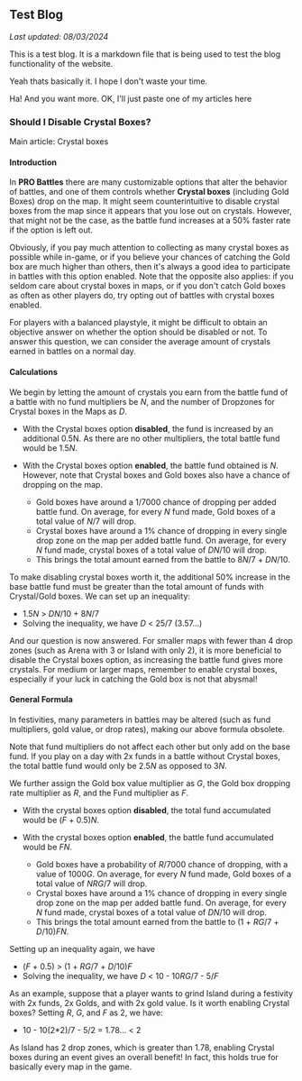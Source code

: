 ## Test Blog
*Last updated: 08/03/2024*

This is a test blog. It is a markdown file that is being used to test the blog functionality of the website.

Yeah thats basically it. I hope I don't waste your time.

Ha! And you want more. OK, I'll just paste one of my articles here

### Should I Disable Crystal Boxes?
Main article: Crystal boxes

#### Introduction

In **PRO Battles** there are many customizable options that alter the behavior of battles, and one of them controls whether **Crystal boxes** (including Gold Boxes) drop on the map. It might seem counterintuitive to disable crystal boxes from the map since it appears that you lose out on crystals. However, that might not be the case, as the battle fund increases at a 50% faster rate if the option is left out.

Obviously, if you pay much attention to collecting as many crystal boxes as possible while in-game, or if you believe your chances of catching the Gold box are much higher than others, then it's always a good idea to participate in battles with this option enabled. Note that the opposite also applies: if you seldom care about crystal boxes in maps, or if you don't catch Gold boxes as often as other players do, try opting out of battles with crystal boxes enabled.

For players with a balanced playstyle, it might be difficult to obtain an objective answer on whether the option should be disabled or not. To answer this question, we can consider the average amount of crystals earned in battles on a normal day.

#### Calculations

We begin by letting the amount of crystals you earn from the battle fund of a battle with no fund multipliers be *N*, and the number of Dropzones for Crystal boxes in the Maps as *D*.

- With the Crystal boxes option **disabled**, the fund is increased by an additional 0.5N. As there are no other multipliers, the total battle fund would be 1.5*N*.

- With the Crystal boxes option **enabled**, the battle fund obtained is *N*. However, note that Crystal boxes and Gold boxes also have a chance of dropping on the map.
   - Gold boxes have around a 1/7000 chance of dropping per added battle fund. On average, for every *N* fund made, Gold boxes of a total value of *N*/7 will drop.
   - Crystal boxes have around a 1% chance of dropping in every single drop zone on the map per added battle fund. On average, for every *N* fund made, crystal boxes of a total value of *DN*/10 will drop.
   - This brings the total amount earned from the battle to 8*N*/7 + *DN*/10.

To make disabling crystal boxes worth it, the additional 50% increase in the base battle fund must be greater than the total amount of funds with Crystal/Gold boxes. We can set up an inequality:

- 1.5*N* > *DN*/10 + 8*N*/7
- Solving the inequality, we have *D* < 25/7 (3.57...)

And our question is now answered. For smaller maps with fewer than 4 drop zones (such as Arena with 3 or Island with only 2), it is more beneficial to disable the Crystal boxes option, as increasing the battle fund gives more crystals. For medium or larger maps, remember to enable crystal boxes, especially if your luck in catching the Gold box is not that abysmal!

#### General Formula

In festivities, many parameters in battles may be altered (such as fund multipliers, gold value, or drop rates), making our above formula obsolete. 

Note that fund multipliers do not affect each other but only add on the base fund. If you play on a day with 2x funds in a battle without Crystal boxes, the total battle fund would only be 2.5*N* as opposed to 3*N*.

We further assign the Gold box value multiplier as *G*, the Gold box dropping rate multiplier as *R*, and the Fund multiplier as *F*.

- With the crystal boxes option **disabled**, the total fund accumulated would be (*F* + 0.5)*N*.

- With the crystal boxes option **enabled**, the battle fund accumulated would be *FN*.
   - Gold boxes have a probability of *R*/7000 chance of dropping, with a value of 1000*G*. On average, for every *N* fund made, Gold boxes of a total value of *NRG*/7 will drop.
   - Crystal boxes have around a 1% chance of dropping in every single drop zone on the map per added battle fund. On average, for every *N* fund made, crystal boxes of a total value of *DN*/10 will drop.
   - This brings the total amount earned from the battle to (1 + *RG*/7 + *D*/10)*FN*.

Setting up an inequality again, we have

- (*F* + 0.5) > (1 + *RG*/7 + *D*/10)*F*
- Solving the inequality, we have *D* < 10 - 10*RG*/7 - 5/*F*

As an example, suppose that a player wants to grind Island during a festivity with 2x funds, 2x Golds, and with 2x gold value. Is it worth enabling Crystal boxes? Setting *R*, *G*, and *F* as 2, we have:

- 10 - 10(2*2)/7 - 5/2 = 1.78... < 2

As Island has 2 drop zones, which is greater than 1.78, enabling Crystal boxes during an event gives an overall benefit! In fact, this holds true for basically every map in the game.
